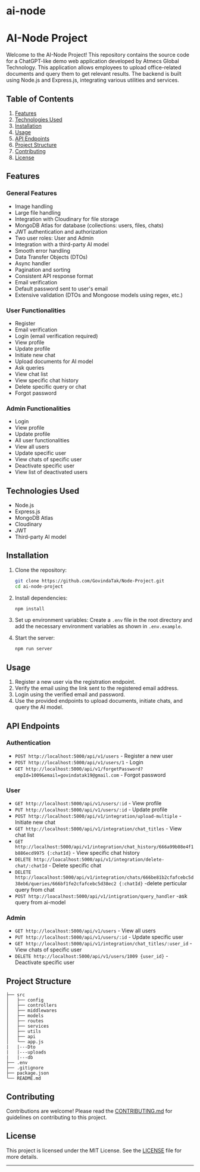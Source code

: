 # ai-node

# AI-Node Project

Welcome to the AI-Node Project! This repository contains the source code for a ChatGPT-like demo web application developed by Atmecs Global Technology. This application allows employees to upload office-related documents and query them to get relevant results. The backend is built using Node.js and Express.js, integrating various utilities and services.

## Table of Contents
1. [Features](#features)
2. [Technologies Used](#technologies-used)
3. [Installation](#installation)
4. [Usage](#usage)
5. [API Endpoints](#api-endpoints)
6. [Project Structure](#project-structure)
7. [Contributing](#contributing)
8. [License](#license)

## Features

### General Features
- Image handling
- Large file handling
- Integration with Cloudinary for file storage
- MongoDB Atlas for database (collections: users, files, chats)
- JWT authentication and authorization
- Two user roles: User and Admin
- Integration with a third-party AI model
- Smooth error handling
- Data Transfer Objects (DTOs)
- Async handler
- Pagination and sorting
- Consistent API response format
- Email verification
- Default password sent to user's email
- Extensive validation (DTOs and Mongoose models using regex, etc.)

### User Functionalities
- Register
- Email verification
- Login (email verification required)
- View profile
- Update profile
- Initiate new chat
- Upload documents for AI model
- Ask queries
- View chat list
- View specific chat history
- Delete specific query or chat
- Forgot password

### Admin Functionalities
- Login
- View profile
- Update profile
- All user functionalities
- View all users
- Update specific user
- View chats of specific user
- Deactivate specific user
- View list of deactivated users

## Technologies Used
- Node.js
- Express.js
- MongoDB Atlas
- Cloudinary
- JWT
- Third-party AI model

## Installation

1. Clone the repository:
    ```sh
    git clone https://github.com/GovindaTak/Node-Project.git
    cd ai-node-project
    ```

2. Install dependencies:
    ```sh
    npm install
    ```

3. Set up environment variables:
    Create a `.env` file in the root directory and add the necessary environment variables as shown in `.env.example`.

4. Start the server:
    ```sh
    npm run server
    ```

## Usage

1. Register a new user via the registration endpoint.
2. Verify the email using the link sent to the registered email address.
3. Login using the verified email and password.
4. Use the provided endpoints to upload documents, initiate chats, and query the AI model.

## API Endpoints

### Authentication
- `POST http://localhost:5000/api/v1/users` - Register a new user
- `POST http://localhost:5000/api/v1/users/1` - Login
- `GET http://localhost:5000/api/v1/forgetPassword?empId=1009&email=govindatak19@gmail.com` - Forgot password

### User
- `GET http://localhost:5000/api/v1/users/:id` - View profile
- `PUT http://localhost:5000/api/v1/users/:id` - Update profile
- `POST http://localhost:5000/api/v1/integration/upload-multiple` - Initiate new chat 
- `GET http://localhost:5000/api/v1/integration/chat_titles` - View chat list
- `GET http://localhost:5000/api/v1/integration/chat_history/666a99b08e4f1b886ecd9975 {:chatId}` - View specific chat history
- `DELETE http://loacalhost:5000/api/v1/integration/delete-chat/:chatId` - Delete specific chat
- `DELETE http://loacalhost:5000/api/v1/integration/chats/666be81b2cfafcebc5d38eb6/queries/666bf1fe2cfafcebc5d38ec2 {:chatId}` -delete perticular query from chat
- `POST http://loacalhost:5000/api/v1/intigration/query_handler` -ask query from ai-model

### Admin
- `GET http://localhost:5000/api/v1/users` - View all users
- `PUT http://localhost:5000/api/v1/users/:id` - Update specific user
- `GET http://localhost:5000/api/v1/integration/chat_titles/:user_id` - View chats of specific user
- `DELETE http://localhost:5000/api/v1/users/1009 {user_id}` - Deactivate specific user

## Project Structure

```
├── src
│   ├── config
│   ├── controllers
│   ├── middlewares
│   ├── models
│   ├── routes
│   ├── services
│   ├── utils
│   ├── api
│   └── app.js
|   |---Dto
|   |---uploads
|   |---db
├── .env
├── .gitignore
├── package.json
└── README.md
```

## Contributing

Contributions are welcome! Please read the [CONTRIBUTING.md](CONTRIBUTING.md) for guidelines on contributing to this project.

## License

This project is licensed under the MIT License. See the [LICENSE](LICENSE) file for more details.

---
